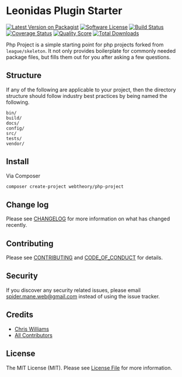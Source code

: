 # Leonidas Plugin Starter

[![Latest Version on Packagist][ico-version]][link-packagist]
[![Software License][ico-license]](LICENSE.md)
[![Build Status][ico-travis]][link-travis]
[![Coverage Status][ico-scrutinizer]][link-scrutinizer]
[![Quality Score][ico-code-quality]][link-code-quality]
[![Total Downloads][ico-downloads]][link-downloads]

Php Project is a simple starting point for php projects forked from `league/skeleton`. It not only provides boilerplate for commonly needed package files, but fills them out for you after asking a few questions.

## Structure

If any of the following are applicable to your project, then the directory structure should follow industry best practices by being named the following.

```
bin/
build/
docs/
config/
src/
tests/
vendor/
```

## Install

Via Composer

```bash
composer create-project webtheory/php-project
```

## Change log

Please see [CHANGELOG](CHANGELOG.md) for more information on what has changed recently.

## Contributing

Please see [CONTRIBUTING](CONTRIBUTING.md) and [CODE_OF_CONDUCT](CODE_OF_CONDUCT.md) for details.

## Security

If you discover any security related issues, please email spider.mane.web@gmail.com instead of using the issue tracker.

## Credits

* [Chris Williams][link-author]
* [All Contributors][link-contributors]

## License

The MIT License (MIT). Please see [License File](LICENSE.md) for more information.

[ico-version]: https://img.shields.io/packagist/v/spider-mane/php-project.svg?style=flat-square
[ico-license]: https://img.shields.io/badge/license-MIT-brightgreen.svg?style=flat-square
[ico-travis]: https://img.shields.io/travis/spider-mane/php-project/master.svg?style=flat-square
[ico-scrutinizer]: https://img.shields.io/scrutinizer/coverage/g/spider-mane/php-project.svg?style=flat-square
[ico-code-quality]: https://img.shields.io/scrutinizer/g/spider-mane/php-project.svg?style=flat-square
[ico-downloads]: https://img.shields.io/packagist/dt/spider-mane/php-project.svg?style=flat-square

[link-packagist]: https://packagist.org/packages/spider-mane/php-project
[link-travis]: https://travis-ci.org/spider-mane/php-project
[link-scrutinizer]: https://scrutinizer-ci.com/g/spider-mane/php-project/code-structure
[link-code-quality]: https://scrutinizer-ci.com/g/spider-mane/php-project
[link-downloads]: https://packagist.org/packages/spider-mane/php-project
[link-author]: https://github.com/spider-mane
[link-contributors]: ../../contributors

